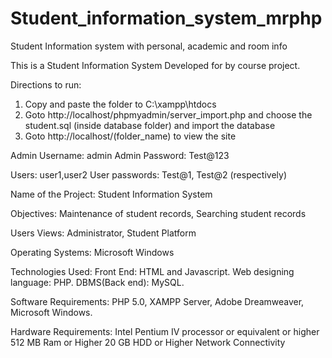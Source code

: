 # Student_information_system_mrphp
Student Information system with personal, academic and room info

This is a Student Information System Developed for by course project.

Directions to run:
1) Copy and paste the folder to C:\xampp\htdocs
2) Goto http://localhost/phpmyadmin/server_import.php and choose the student.sql (inside database folder) and import the database
3) Goto http://localhost/(folder_name) to view the site

Admin Username: admin
Admin Password: Test@123

Users: user1,user2
User passwords: Test@1, Test@2 (respectively)

Name of the Project: Student Information System


Objectives: 
	Maintenance of student records, 
	Searching student records 
	
Users Views: 
	Administrator, 
	Student Platform 
	
Operating Systems: Microsoft Windows 

Technologies Used: 
	Front End: HTML and Javascript. 
	Web designing language: PHP. 
	DBMS(Back end): MySQL. 
	
Software Requirements: 
	PHP 5.0, 
	XAMPP Server, 
	Adobe Dreamweaver, 
	Microsoft Windows. 
	
Hardware Requirements: 
	Intel Pentium IV processor or equivalent or higher 
	512 MB Ram or Higher 
	20 GB HDD or Higher 
	Network Connectivity


